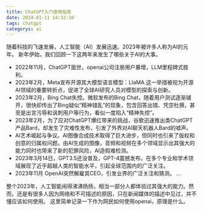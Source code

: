 ```yaml
---
title: ChatGPT入门使用指南
date: 2024-01-11 14:32:10
tags: chatgpt
categorys: ai
---
```

随着科技的飞速发展，人工智能（AI）发展迅速。2023年被许多人称为AI的元年。
新年伊始，我们回顾一下这两年来发生了哪些关于AI的大事。
- 2022年11月，ChatGPT面世，openai公司注册用户暴增，LLM里程碑式胜利。
- 2023年2月，Meta宣布开源其大模型语言模型：LlaMA.这一举措被视为开源AI领域的重要转折点，促进了全球AI研究人员对模型的探索与创新。
- 2023年2月，Bing Chat失控。微软发布的Bing Chat，随着用户测试逐渐铺开，很快却传出了Bing疑似“精神错乱”的现象，包含回答出错、凭空杜撰，甚至是出言污辱和讽刺用户等行为，看似一度陷入“精神失控”。
- 2023年2月，为了应对ChatGPT爆红带来的挑战，谷歌迅速推出类ChatGPT产品Bard，却发生了灾难性发布，引发了外界对AI聊天机器人Bard的嘘声。
- AI艺术崛起与争议。AI图像合成技术取得了巨大进步，但同时也引来了版权和创意的归属权问题。由AI生成的图像，音频和视频在多个领域显示出其强大的能力同时也带来了新的犯罪风险，AI造假难检测。
- 2023年3月14日，GPT3.5还没普及，GPT-4震撼发布。在多个专业和学术领域展现了近乎超越人类的智能水平，引起全球范围内的广泛关注。
- 2023年11月 OpenAI突然解雇其CEO，引发业界的广泛关注和猜测。
...

整个2023年，人工智能闹得沸沸扬扬，相当一部分人都体验过其强大的能力。然而，还是有很多人因为网络和不可描述的原因，只在新闻媒体的描述中见过，并不懂应该如何使用。
这里简单记录一下作为网民如何使用openai，原理是什么。

